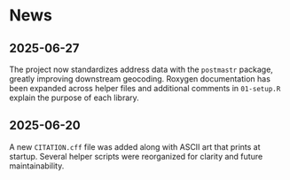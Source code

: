 # News

## 2025-06-27
The project now standardizes address data with the `postmastr` package, greatly improving downstream geocoding. Roxygen documentation has been expanded across helper files and additional comments in `01-setup.R` explain the purpose of each library.

## 2025-06-20
A new `CITATION.cff` file was added along with ASCII art that prints at startup. Several helper scripts were reorganized for clarity and future maintainability.

